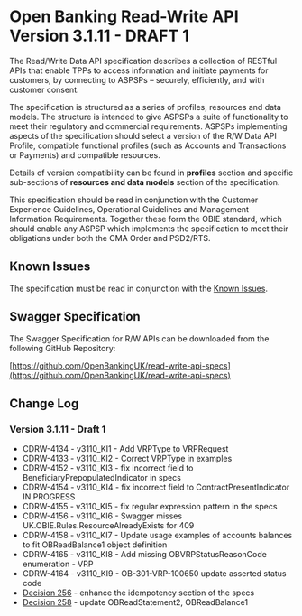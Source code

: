 # Open Banking Read-Write API Version 3.1.11 - DRAFT 1

The Read/Write Data API specification describes a collection of RESTful APIs that enable TPPs to access information and initiate payments for customers, by connecting to ASPSPs – securely, efficiently, and with customer consent.

The specification is structured as a series of profiles, resources and data models. The structure is intended to give ASPSPs a suite of functionality to meet their regulatory and commercial requirements. ASPSPs implementing aspects of the specification should select a version of the R/W Data API Profile, compatible functional profiles (such as Accounts and Transactions or Payments) and compatible resources.

Details of version compatibility can be found in **profiles** section and specific sub-sections of **resources and data models** section of the specification.

This specification should be read in conjunction with the Customer Experience Guidelines, Operational Guidelines and Management Information Requirements. Together these form the OBIE standard, which should enable any ASPSP which implements the specification to meet their obligations under both the CMA Order and PSD2/RTS.

## Known Issues

The specification must be read in conjunction with the [Known Issues](https://openbanking.atlassian.net/wiki/spaces/DZ/pages/47546479/Known+Specification+Issues).

## Swagger Specification

The Swagger Specification for R/W APIs can be downloaded from the following GitHub Repository:

[https://github.com/OpenBankingUK/read-write-api-specs](https://github.com/OpenBankingUK/read-write-api-specs)

## Change Log
<!-- ### Version 3.1.11 - DRAFT 1 - FINAL -->

<!-- ### Version 3.1.11 - DRAFT 1 - Release Candidate 1 -->

### Version 3.1.11 - Draft 1
- CDRW-4134 - v3110_KI1 - Add VRPType to VRPRequest
- CDRW-4133 - v3110_KI2 - Correct VRPType in examples
- CDRW-4152 - v3110_KI3 - fix incorrect field to BeneficiaryPrepopulatedIndicator in specs
- CDRW-4154 - v3110_KI4 - fix incorrect field to ContractPresentIndicator IN PROGRESS
- CDRW-4155 - v3110_KI5 - fix regular expression pattern in the specs
- CDRW-4156 - v3110_KI6 - Swagger misses UK.OBIE.Rules.ResourceAlreadyExists for 409
- CDRW-4158 - v3110_KI7 - Update usage examples of accounts balances to fit OBReadBalance1 object definition
- CDRW-4165 - v3110_KI8 - Add missing OBVRPStatusReasonCode enumeration - VRP
- CDRW-4164 - v3110_KI9 - OB-301-VRP-100650 update asserted status code
- [Decision 256](https://openbanking.atlassian.net/wiki/spaces/WOR/pages/2561933359/256) - enhance the idempotency section of the specs
- [Decision 258](https://openbanking.atlassian.net/wiki/spaces/WOR/pages/2594308097/258) - update OBReadStatement2, OBReadBalance1 